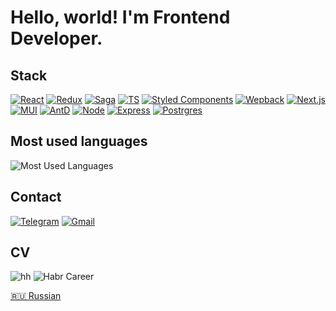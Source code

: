 # Hello, world! I'm Frontend Developer.

## Stack

[![React](https://img.shields.io/badge/React-20232A?style=for-the-badge&logo=react&logoColor=61DAFB)](https://reactjs.org/)
[![Redux](https://img.shields.io/badge/Redux-593D88?style=for-the-badge&logo=redux&logoColor=white)](https://redux.js.org/)
[![Saga](https://img.shields.io/badge/Redux%20saga-86D46B?style=for-the-badge&logo=redux%20saga&logoColor=999999)](https://redux-saga.js.org/)
[![TS](https://img.shields.io/badge/TypeScript-007ACC?style=for-the-badge&logo=typescript&logoColor=white)](https://www.typescriptlang.org/)
[![Styled Components](https://img.shields.io/badge/styled--components-DB7093?style=for-the-badge&logo=styled-components&logoColor=white)](https://styled-components.com/)
[![Wepback](https://img.shields.io/badge/Webpack-8DD6F9?style=for-the-badge&logo=Webpack&logoColor=white)](https://webpack.js.org/)
[![Next.js](https://img.shields.io/badge/next.js-000000?style=for-the-badge&logo=nextdotjs&logoColor=white)](https://nextjs.org/)
[![MUI](https://img.shields.io/badge/Material%20UI-007FFF?style=for-the-badge&logo=mui&logoColor=white)](https://mui.com/)
[![AntD](https://img.shields.io/badge/Ant%20Design-1890FF?style=for-the-badge&logo=antdesign&logoColor=white)](https://ant.design/)
[![Node](https://img.shields.io/badge/Node.js-339933?style=for-the-badge&logo=nodedotjs&logoColor=white)](https://nodejs.org/)
[![Express](https://img.shields.io/badge/Express.js-000000?style=for-the-badge&logo=express&logoColor=white)](https://expressjs.com/)
[![Postrgres](https://img.shields.io/badge/PostgreSQL-316192?style=for-the-badge&logo=postgresql&logoColor=white)](https://www.postgresql.org/)

## Most used languages

![Most Used Languages](https://github-readme-stats.vercel.app/api/top-langs/?username=eone666&layout=compact&theme=codeSTACKr)

## Contact

[![Telegram](https://img.shields.io/badge/Telegram-2CA5E0?style=for-the-badge&logo=telegram&logoColor=white)](https://t.me/eone666)
[![Gmail](https://img.shields.io/badge/Gmail-D14836?style=for-the-badge&logo=gmail&logoColor=white)](mailto:eone.ukg@gmail.com)

## CV
![hh](https://img.shields.io/badge/HeadHunter-#d6001c?style=for-the-badge&logo=HH&logoColor=white)
![Habr Career]()

[🇷🇺  Russian](https://raw.githubusercontent.com/eone666/CV/main/CV.pdf)

